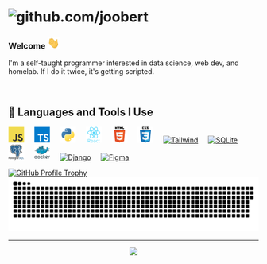 <h1>
  <picture>
    <source media="(prefers-color-scheme: dark)" srcset="https://i.imgur.com/Yz3OPg3.gif" width="352px" height="36px"/>
    <source media="(prefers-color-scheme: light)" srcset="https://i.imgur.com/cXNgpAu.gif" width="352px" height="36px" />
    <img alt="github.com/joobert" src="https://i.imgur.com/Yz3OPg3.gif" width="352px" height="36px" />
  </picture>
</h1>

<h3>
Welcome 
<img src="https://raw.githubusercontent.com/joobert/joobert/main/wave.gif" width="24px" height="24px" />
</h3>

<p>
I'm a self-taught programmer interested in data science, web dev, and homelab. If I do it twice, it's getting scripted.
</p>

</br>

<h2>🚀 Languages and Tools I Use</h2>

<p>
  <a href="https://www.javascript.com/" style="display: inline-block;">
    <img alt="JavaScript" src="https://raw.githubusercontent.com/devicons/devicon/master/icons/javascript/javascript-original.svg" width="32" height="32" style="padding-right:16px;" /></a>
  <a href="https://www.typescriptlang.org/" style="display: inline-block;">
    <img alt="TypeScript" src="https://raw.githubusercontent.com/devicons/devicon/master/icons/typescript/typescript-original.svg" width="32" height="32" style="padding-right:16px;" /></a>
  <a href="https://www.python.org/" style="display: inline-block;">
    <img alt="Python" src="https://raw.githubusercontent.com/devicons/devicon/master/icons/python/python-original.svg" width="32" height="32" style="padding-right:16px;" /></a>
  <a href="https://react.dev/" style="display: inline-block;" style="display: inline-block;">
    <img alt="React" src="https://raw.githubusercontent.com/devicons/devicon/master/icons/react/react-original-wordmark.svg" width="32" height="32" style="padding-right:16px;" /></a>
  <a href="https://developer.mozilla.org/en-US/docs/Web/HTML" style="display: inline-block;">
    <img alt="HTML" src="https://raw.githubusercontent.com/devicons/devicon/master/icons/html5/html5-original-wordmark.svg" width="32" height="32" style="padding-right:16px;" /></a>
  <a href="https://developer.mozilla.org/en-US/docs/Web/CSS" style="display: inline-block;">
    <img alt="CSS" src="https://raw.githubusercontent.com/devicons/devicon/master/icons/css3/css3-original-wordmark.svg" width="32" height="32" style="padding-right:16px;" /></a>
  <a href="https://tailwindcss.com/" style="display: inline-block;">
    <img alt="Tailwind" src="https://www.vectorlogo.zone/logos/tailwindcss/tailwindcss-icon.svg" width="32" height="32" style="padding-right:16px;" /></a>
  <a href="https://sqlite.org/" style="display: inline-block;">
    <img alt="SQLite" src="https://www.vectorlogo.zone/logos/sqlite/sqlite-icon.svg" width="32" height="32" style="padding-right:16px;" /></a>
  <a href="https://www.postgresql.org/" style="display: inline-block;">
    <img alt="PostgreSQL" src="https://raw.githubusercontent.com/devicons/devicon/master/icons/postgresql/postgresql-original-wordmark.svg" width="32" height="32" style="padding-right:16px;" /></a>
  <a href="https://www.docker.com/" style="display: inline-block;">
    <img alt="Docker" src="https://raw.githubusercontent.com/devicons/devicon/master/icons/docker/docker-original-wordmark.svg" width="32" height="32" style="padding-right:16px;" /></a>
  <a href="https://www.djangoproject.com/" style="display: inline-block;">
    <img alt="Django" src="https://cdn.worldvectorlogo.com/logos/django.svg" width="32" height="32" style="padding-right:16px;" /></a>
  <a href="https://www.figma.com/" style="display: inline-block;">
    <img alt="Figma" src="https://www.vectorlogo.zone/logos/figma/figma-icon.svg" width="32" height="32" style="padding-right:16px;" /></a>
</p>

<a href="https://github.com/ryo-ma/github-profile-trophy">
  <img alt="GitHub Profile Trophy" src="https://github-profile-trophy.vercel.app/?username=joobert&theme=onestar&title=Commits,Issues,Experience&margin-w=8" />
</a>

<picture>
  <source media="(prefers-color-scheme: dark)" srcset="https://raw.githubusercontent.com/joobert/joobert/output/snake-dark.svg" />
  <source media="(prefers-color-scheme: light)" srcset="https://raw.githubusercontent.com/joobert/joobert/output/snake.svg" />
  <img alt="GitHub Contribution Snake Animation" src="https://raw.githubusercontent.com/joobert/joobert/output/snake.svg" />
</picture>

<hr />

<div align="center">
  <img src="https://komarev.com/ghpvc/?username=joobert&color=brightgreen&style=for-the-badge" />
</div>

